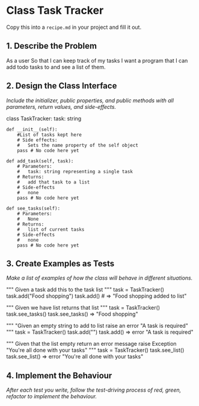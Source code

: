 # Class Task Tracker

Copy this into a `recipe.md` in your project and fill it out.

## 1. Describe the Problem

As a user
So that I can keep track of my tasks
I want a program that I can add todo tasks to and see a list of them.

## 2. Design the Class Interface

_Include the initializer, public properties, and public methods with all parameters, return values, and side-effects._

class TaskTracker:
    task: string

    def __init__(self):   
        #List of tasks kept here
        # Side effects:
        #   Sets the name property of the self object
        pass # No code here yet

    def add_task(self, task):
        # Parameters:
        #   task: string representing a single task
        # Returns:
        #   add that task to a list
        # Side-effects
        #   none
        pass # No code here yet

    def see_tasks(self):
        # Parameters:
        #   None
        # Returns:
        #   list of current tasks
        # Side-effects
        #   none
        pass # No code here yet


## 3. Create Examples as Tests

_Make a list of examples of how the class will behave in different situations._

"""
Given a task add this 
to the task list
"""
task = TaskTracker()
task.add("Food shopping")
task.add() # => "Food shopping added to list"

"""
Given we have list
returns that list
"""
task = TaskTracker()
task.see_tasks()
task.see_tasks() => "Food shopping"

"""
"Given an empty string to add to list
raise an error "A task is required"
"""
task = TaskTracker()
task.add("")
task.add() => error "A task is required"

"""
Given that the list empty
return an error message
raise Exception "You're all done with your tasks" 
"""
task = TaskTracker()
task.see_list()
task.see_list() => error "You're all done with your tasks" 


## 4. Implement the Behaviour

_After each test you write, follow the test-driving process of red, green, refactor to implement the behaviour._


